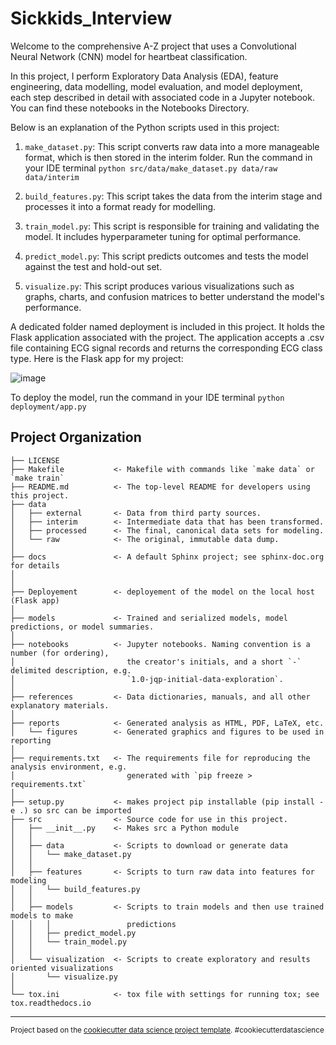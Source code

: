 Sickkids_Interview
==============================

Welcome to the comprehensive A-Z project that uses a Convolutional Neural Network (CNN) model for heartbeat classification.

In this project, I perform Exploratory Data Analysis (EDA), feature engineering, data modelling, model evaluation, and model deployment, each step described in detail with associated code in a Jupyter notebook. You can find these notebooks in the Notebooks Directory.

Below is an explanation of the Python scripts used in this project:

1. ```make_dataset.py```: This script converts raw data into a more manageable format, which is then stored in the interim folder. Run the command in your IDE terminal ```python src/data/make_dataset.py data/raw data/interim```

2. ```build_features.py```: This script takes the data from the interim stage and processes it into a format ready for modelling.

3. ```train_model.py```: This script is responsible for training and validating the model. It includes hyperparameter tuning for optimal performance.

4. ```predict_model.py```: This script predicts outcomes and tests the model against the test and hold-out set.

5. ```visualize.py```: This script produces various visualizations such as graphs, charts, and confusion matrices to better understand the model's performance.



A dedicated folder named deployment is included in this project. It holds the Flask application associated with the project. The application accepts a .csv file containing ECG signal records and returns the corresponding ECG class type. Here is the Flask app for my project:

![image](https://github.com/behdad13/Interview_Sick_kids/assets/58978680/8531b35a-8630-46f4-94f1-37903ce26595)

To deploy the model, run the command in your IDE terminal ```python deployment/app.py```





Project Organization
------------

    ├── LICENSE
    ├── Makefile           <- Makefile with commands like `make data` or `make train`
    ├── README.md          <- The top-level README for developers using this project.
    ├── data
    │   ├── external       <- Data from third party sources.
    │   ├── interim        <- Intermediate data that has been transformed.
    │   ├── processed      <- The final, canonical data sets for modeling.
    │   └── raw            <- The original, immutable data dump.
    │
    ├── docs               <- A default Sphinx project; see sphinx-doc.org for details
    │
    │
    ├── Deployement        <- deployement of the model on the local host (Flask app)  
    │
    ├── models             <- Trained and serialized models, model predictions, or model summaries.
    │
    ├── notebooks          <- Jupyter notebooks. Naming convention is a number (for ordering),
    │                         the creator's initials, and a short `-` delimited description, e.g.
    │                         `1.0-jqp-initial-data-exploration`.
    │
    ├── references         <- Data dictionaries, manuals, and all other explanatory materials.
    │
    ├── reports            <- Generated analysis as HTML, PDF, LaTeX, etc.
    │   └── figures        <- Generated graphics and figures to be used in reporting
    │
    ├── requirements.txt   <- The requirements file for reproducing the analysis environment, e.g.
    │                         generated with `pip freeze > requirements.txt`
    │
    ├── setup.py           <- makes project pip installable (pip install -e .) so src can be imported
    ├── src                <- Source code for use in this project.
    │   ├── __init__.py    <- Makes src a Python module
    │   │
    │   ├── data           <- Scripts to download or generate data
    │   │   └── make_dataset.py
    │   │
    │   ├── features       <- Scripts to turn raw data into features for modeling
    │   │   └── build_features.py
    │   │
    │   ├── models         <- Scripts to train models and then use trained models to make
    │   │   │                 predictions
    │   │   ├── predict_model.py
    │   │   └── train_model.py
    │   │
    │   └── visualization  <- Scripts to create exploratory and results oriented visualizations
    │       └── visualize.py
    │
    └── tox.ini            <- tox file with settings for running tox; see tox.readthedocs.io


--------

<p><small>Project based on the <a target="_blank" href="https://drivendata.github.io/cookiecutter-data-science/">cookiecutter data science project template</a>. #cookiecutterdatascience</small></p>
